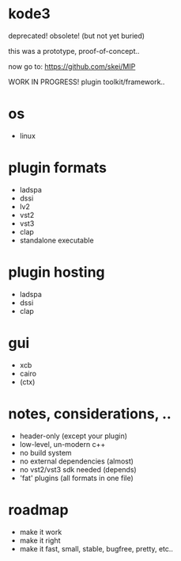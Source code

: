 # kode3


deprecated!
obsolete!
(but not yet buried)

this was a prototype, proof-of-concept..

now go to: https://github.com/skei/MIP



WORK IN PROGRESS!
plugin toolkit/framework..

# os

- linux

# plugin formats

- ladspa
- dssi
- lv2
- vst2
- vst3
- clap
- standalone executable

# plugin hosting

- ladspa
- dssi
- clap

# gui

- xcb
- cairo
- (ctx)

# notes, considerations, ..

- header-only (except your plugin)
- low-level, un-modern c++
- no build system
- no external dependencies (almost)
- no vst2/vst3 sdk needed (depends)
- 'fat' plugins (all formats in one file)

# roadmap

- make it work
- make it right
- make it fast, small, stable, bugfree, pretty, etc..


